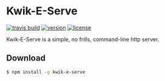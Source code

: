 # Kwik-E-Serve

[![travis build](https://img.shields.io/travis/tsck/kwik-e-serve.svg)](https://travis-ci.org/tsck/kwik-e-serve)
[![version](https://img.shields.io/npm/v/kwik-e-serve.svg)](https://www.npmjs.com/package/kwik-e-serve)
[![license](https://img.shields.io/github/license/tsck/kwik-e-serve.svg)](https://github.com/tsck/kwik-e-serve/blob/master/LICENSE)


Kwik-E-Serve is a simple, no frills, command-line http server.


## Download
```bash
$ npm install -g kwik-e-serve
```
